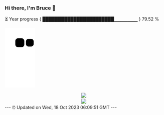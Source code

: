 ### Hi there, I'm Bruce 👋
⏳ Year progress { ███████████████████████▁▁▁▁▁▁▁ } 79.52 %

![](https://raw.githubusercontent.com/Swiftie13st/Swiftie13st/main/assets/github-contribution-grid-snake.svg)


<div align="center"> <img src="https://metrics.lecoq.io/Swiftie13st?template=classic&config.timezone=Asia%2FShanghai"> </div>

<div align="center"> <img src="https://github-readme-streak-stats.herokuapp.com/?user=Swiftie13st" /> </div>
---
⏰ Updated on Wed, 18 Oct 2023 06:09:51 GMT
---

